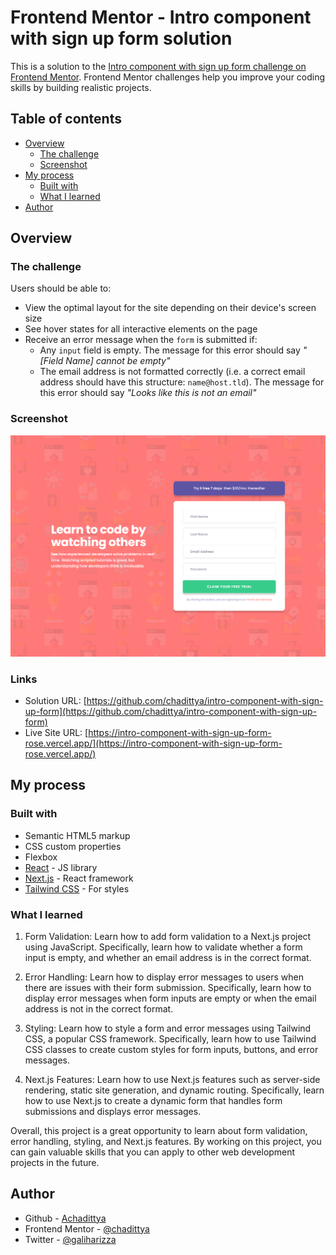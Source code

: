 # Frontend Mentor - Intro component with sign up form solution

This is a solution to the [Intro component with sign up form challenge on Frontend Mentor](https://www.frontendmentor.io/challenges/intro-component-with-signup-form-5cf91bd49edda32581d28fd1). Frontend Mentor challenges help you improve your coding skills by building realistic projects.

## Table of contents

- [Overview](#overview)
  - [The challenge](#the-challenge)
  - [Screenshot](#screenshot)
- [My process](#my-process)
  - [Built with](#built-with)
  - [What I learned](#what-i-learned)
- [Author](#author)

## Overview

### The challenge

Users should be able to:

- View the optimal layout for the site depending on their device's screen size
- See hover states for all interactive elements on the page
- Receive an error message when the `form` is submitted if:
  - Any `input` field is empty. The message for this error should say _"[Field Name] cannot be empty"_
  - The email address is not formatted correctly (i.e. a correct email address should have this structure: `name@host.tld`). The message for this error should say _"Looks like this is not an email"_

### Screenshot

![](./screenshoot.png)

### Links

- Solution URL: [https://github.com/chadittya/intro-component-with-sign-up-form](https://github.com/chadittya/intro-component-with-sign-up-form)
- Live Site URL: [https://intro-component-with-sign-up-form-rose.vercel.app/](https://intro-component-with-sign-up-form-rose.vercel.app/)

## My process

### Built with

- Semantic HTML5 markup
- CSS custom properties
- Flexbox
- [React](https://reactjs.org/) - JS library
- [Next.js](https://nextjs.org/) - React framework
- [Tailwind CSS](https://styled-components.com/) - For styles

### What I learned

1. Form Validation: Learn how to add form validation to a Next.js project using JavaScript. Specifically, learn how to validate whether a form input is empty, and whether an email address is in the correct format.

2. Error Handling: Learn how to display error messages to users when there are issues with their form submission. Specifically, learn how to display error messages when form inputs are empty or when the email address is not in the correct format.

3. Styling: Learn how to style a form and error messages using Tailwind CSS, a popular CSS framework. Specifically, learn how to use Tailwind CSS classes to create custom styles for form inputs, buttons, and error messages.

4. Next.js Features: Learn how to use Next.js features such as server-side rendering, static site generation, and dynamic routing. Specifically, learn how to use Next.js to create a dynamic form that handles form submissions and displays error messages.

Overall, this project is a great opportunity to learn about form validation, error handling, styling, and Next.js features. By working on this project, you can gain valuable skills that you can apply to other web development projects in the future.

## Author

- Github - [Achadittya](https://github.com/chadittya/)
- Frontend Mentor - [@chadittya](https://www.frontendmentor.io/profile/chadittya)
- Twitter - [@galiharizza](https://www.twitter.com/galiharizza)
